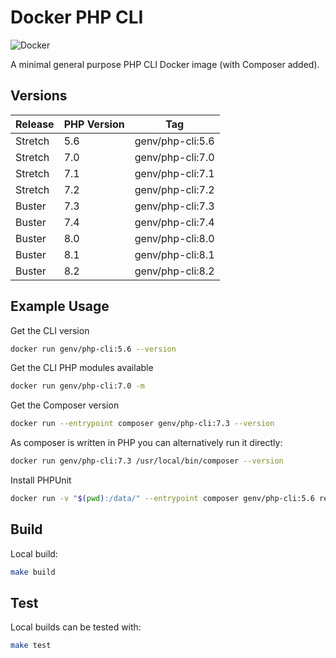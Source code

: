 # Docker PHP CLI

![Docker](https://github.com/Gibbs/docker-php-cli/actions/workflows/build.yml/badge.svg)

A minimal general purpose PHP CLI Docker image (with Composer added).

## Versions

| Release | PHP Version | Tag              |
|---------|-------------|------------------|
| Stretch | 5.6         | genv/php-cli:5.6 |
| Stretch | 7.0         | genv/php-cli:7.0 |
| Stretch | 7.1         | genv/php-cli:7.1 |
| Stretch | 7.2         | genv/php-cli:7.2 |
| Buster  | 7.3         | genv/php-cli:7.3 |
| Buster  | 7.4         | genv/php-cli:7.4 |
| Buster  | 8.0         | genv/php-cli:8.0 |
| Buster  | 8.1         | genv/php-cli:8.1 |
| Buster  | 8.2         | genv/php-cli:8.2 |

## Example Usage

Get the CLI version

```bash
docker run genv/php-cli:5.6 --version
```

Get the CLI PHP modules available

```bash
docker run genv/php-cli:7.0 -m
```

Get the Composer version

```bash
docker run --entrypoint composer genv/php-cli:7.3 --version
```

As composer is written in PHP you can alternatively run it directly:

```bash
docker run genv/php-cli:7.3 /usr/local/bin/composer --version
```

Install PHPUnit

```bash
docker run -v "$(pwd):/data/" --entrypoint composer genv/php-cli:5.6 require phpunit/phpunit
```

## Build

Local build:

```bash
make build
```

## Test

Local builds can be tested with:

```bash
make test
```
